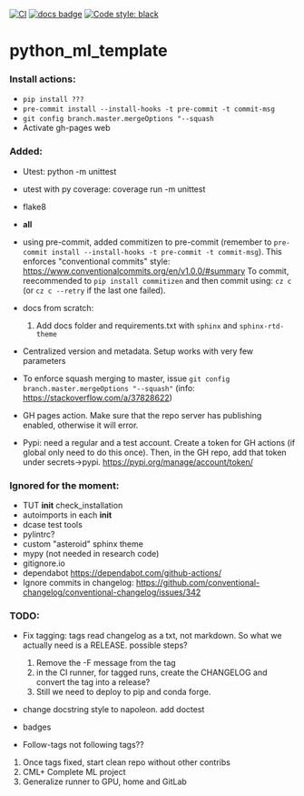 [![CI](https://github.com/andres-fr/python_ml_template/workflows/CI/badge.svg)](https://github.com/andres-fr/python_ml_template/actions?query=workflow%3ACI)
[![docs badge](https://img.shields.io/badge/docs-latest-blue)](https://andres-fr.github.io/python_ml_template/)
[![Code style: black](https://img.shields.io/badge/code%20style-black-000000.svg)](https://github.com/psf/black)


# python_ml_template

### Install actions:

* `pip install ???`
* `pre-commit install --install-hooks -t pre-commit -t commit-msg`
* `git config branch.master.mergeOptions "--squash`
* Activate gh-pages web

### Added:

* Utest: python -m unittest
* utest with py coverage: coverage run -m unittest
* flake8
* __all__
* using pre-commit, added commitizen to pre-commit (remember to `pre-commit install --install-hooks -t pre-commit -t commit-msg`). This enforces "conventional commits" style: https://www.conventionalcommits.org/en/v1.0.0/#summary To commit, reecommended to `pip install commitizen` and then commit using: `cz c` (or `cz c --retry` if the last one failed).

* docs from scratch:
  1. Add docs folder and requirements.txt with `sphinx` and `sphinx-rtd-theme`
* Centralized version and metadata. Setup works with very few parameters

* To enforce squash merging to master, issue `git config branch.master.mergeOptions "--squash"` (info: https://stackoverflow.com/a/37828622)

* GH pages action. Make sure that the repo server has publishing enabled, otherwise it will error.

* Pypi: need a regular and a test account. Create a token for GH actions (if global only need to do this once). Then, in the GH repo, add that token under secrets->pypi. https://pypi.org/manage/account/token/


### Ignored for the moment:
* TUT __init__ check_installation
* autoimports in each __init__
* dcase test tools
* pylintrc?
* custom "asteroid" sphinx theme
* mypy (not needed in research code)
* gitignore.io
* dependabot https://dependabot.com/github-actions/
* Ignore commits in changelog: https://github.com/conventional-changelog/conventional-changelog/issues/342

### TODO:


* Fix tagging: tags read changelog as a txt, not markdown. So what we actually need is a RELEASE. possible steps?
  1. Remove the -F message from the tag
  2. in the CI runner, for tagged runs, create the CHANGELOG and convert the tag into a release?
  3. Still we need to deploy to pip and conda forge.

* change docstring style to napoleon. add doctest
* badges
* Follow-tags not following tags??

1. Once tags fixed, start clean repo without other contribs
2. CML+ Complete ML project
3. Generalize runner to GPU, home and GitLab
